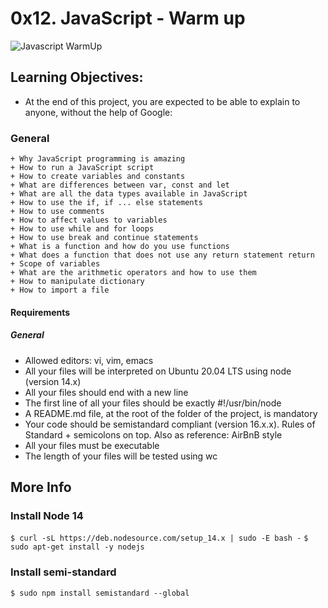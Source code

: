 # 0x12. JavaScript - Warm up
![Javascript WarmUp](https://s3.amazonaws.com/intranet-projects-files/holbertonschool-higher-level_programming+/303/Javascript-535.png.jpeg)

## Learning Objectives:
- At the end of this project, you are expected to be able to explain to anyone, without the help of Google:
### General
~~~~
+ Why JavaScript programming is amazing
+ How to run a JavaScript script
+ How to create variables and constants
+ What are differences between var, const and let
+ What are all the data types available in JavaScript
+ How to use the if, if ... else statements
+ How to use comments
+ How to affect values to variables
+ How to use while and for loops
+ How to use break and continue statements
+ What is a function and how do you use functions
+ What does a function that does not use any return statement return
+ Scope of variables
+ What are the arithmetic operators and how to use them
+ How to manipulate dictionary
+ How to import a file
~~~~
#### Requirements
##### General
- Allowed editors: vi, vim, emacs
- All your files will be interpreted on Ubuntu 20.04 LTS using node (version 14.x)
- All your files should end with a new line
- The first line of all your files should be exactly #!/usr/bin/node
- A README.md file, at the root of the folder of the project, is mandatory
- Your code should be semistandard compliant (version 16.x.x). Rules of Standard + semicolons on top. Also as reference: AirBnB style
- All your files must be executable
- The length of your files will be tested using wc
## More Info
### Install Node 14
`$ curl -sL https://deb.nodesource.com/setup_14.x | sudo -E bash -`
`$ sudo apt-get install -y nodejs`
### Install semi-standard
`$ sudo npm install semistandard --global`
